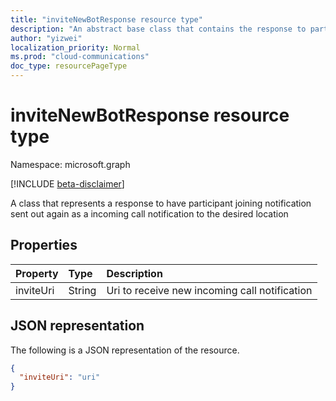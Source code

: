 ```yaml
---
title: "inviteNewBotResponse resource type"
description: "An abstract base class that contains the response to participant joining notification."
author: "yizwei"
localization_priority: Normal
ms.prod: "cloud-communications"
doc_type: resourcePageType
---
```


# inviteNewBotResponse resource type

Namespace: microsoft.graph

[!INCLUDE [beta-disclaimer](../../includes/beta-disclaimer.md)]

A class that represents a response to have participant joining notification sent out again as a incoming call notification to the desired location

## Properties

| Property         | Type                            | Description                                                                                                                                                  |
| :--------------- | :------------------------------ | :----------------------------------------------------------------------------------------------------------------------------------------------------------- |
| inviteUri        | String                          | Uri to receive new incoming call notification                                                                                                                |

## JSON representation

The following is a JSON representation of the resource.

<!-- {
  "blockType": "resource",
  "optionalProperties": [],
  "@odata.type": "microsoft.graph.inviteNewBotResponse"
}-->
```json
{
  "inviteUri": "uri" 
}
```

<!-- uuid: 8fcb5dbc-d5aa-4681-8e31-b001d5168d79
2015-10-25 14:57:30 UTC -->
<!--
{
  "type": "#page.annotation",
  "description": "inviteNewBotResponse resource",
  "keywords": "",
  "section": "documentation",
  "tocPath": "",
  "suppressions": []
}
-->
